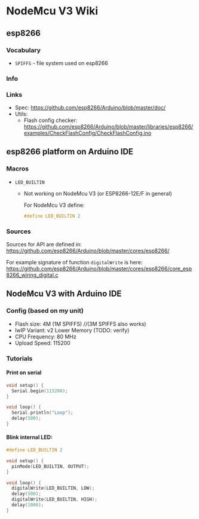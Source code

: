 # NodeMcu V3 Wiki

## esp8266

### Vocabulary

* `SPIFFS` - file system used on esp8266 

### Info

### Links

* Spec: https://github.com/esp8266/Arduino/blob/master/doc/
* Utils:
	* Flash config checker: https://github.com/esp8266/Arduino/blob/master/libraries/esp8266/examples/CheckFlashConfig/CheckFlashConfig.ino

## esp8266 platform on Arduino IDE

### Macros

* `LED_BUILTIN`
	* Not working on NodeMcu V3 (or ESP8266-12E/F in general)

	  For NodeMcu V3 define:

	  ```c
	  #define LED_BUILTIN 2
	  ```

### Sources

Sources for API are defined in: https://github.com/esp8266/Arduino/blob/master/cores/esp8266/ 

For example signature of function `digitalWrite` is here: https://github.com/esp8266/Arduino/blob/master/cores/esp8266/core_esp8266_wiring_digital.c


## NodeMcu V3 with Arduino IDE

### Config (based on my unit)

* Flash size: 4M (1M SPIFFS) //(3M SPIFFS also works)
* lwIP Variant: v2 Lower Memory (TODO: verify)
* CPU Frequency: 80 MHz
* Upload Speed: 115200

### Tutorials

#### Print on serial

```c
void setup() {
  Serial.begin(115200);
}

void loop() {
  Serial.println("Loop");
  delay(500);
}
```


#### Blink internal LED:

```c
#define LED_BUILTIN 2

void setup() {
  pinMode(LED_BUILTIN, OUTPUT);
}

void loop() {
  digitalWrite(LED_BUILTIN, LOW);
  delay(500);
  digitalWrite(LED_BUILTIN, HIGH);
  delay(1000);
}
```

